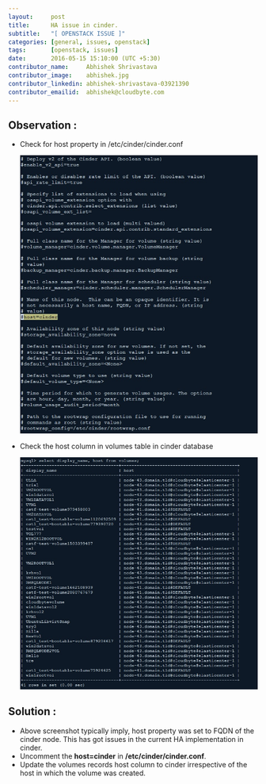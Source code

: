 ```yaml
---
layout:     post
title:      HA issue in cinder.
subtitle:   "[ OPENSTACK ISSUE ]"
categories: [general, issues, openstack]
tags:       [openstack, issues]
date:       2016-05-15 15:10:00 (UTC +5:30)
contributor_name:     Abhishek Shrivastava
contributor_image:    abhishek.jpg
contributor_linkedin: abhishek-shrivastava-03921390
contributor_emailid:  abhishek@cloudbyte.com
---
```


## Observation :

- Check for host property in /etc/cinder/cinder.conf

  ![alt text](https://raw.githubusercontent.com/CloudByteStorages/blog/gh-pages/post_images/cinder_ha1.jpg)

- Check the host column in volumes table in cinder database

  ![alt text](https://raw.githubusercontent.com/CloudByteStorages/blog/gh-pages/post_images/cinder_ha2.jpg)

## Solution :

- Above screenshot typically imply, host property was set to FQDN of the cinder node. This has got issues in the current HA implementation in cinder.
- Uncomment the **host=cinder** in **/etc/cinder/cinder.conf**.
- Update the volumes records host column to cinder irrespective of the host in which the volume was created.
